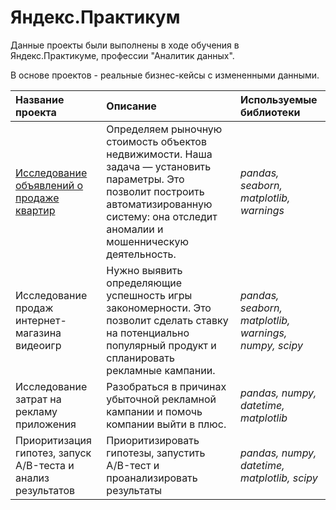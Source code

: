 # Яндекс.Практикум

Данные проекты были выполнены в ходе обучения в Яндекс.Практикуме, профессии "Аналитик данных". 

В основе проектов - реальные бизнес-кейсы с измененными данными.

| Название проекта | Описание | Используемые библиотеки | 
| :---------------------- | :---------------------- | :---------------------- |
| [Исследование объявлений о продаже квартир](https://github.com/heexted/Yandex.Practicum/tree/main/Исследование%20стоимости%20квартир) | Определяем рыночную стоимость объектов недвижимости. Наша задача — установить параметры. Это позволит построить автоматизированную систему: она отследит аномалии и мошенническую деятельность.| *pandas, seaborn, matplotlib, warnings* | 
| Исследование продаж интернет-магазина видеоигр | Нужно выявить определяющие успешность игры закономерности. Это позволит сделать ставку на потенциально популярный продукт и спланировать рекламные кампании. | *pandas, seaborn, matplotlib, warnings, numpy, scipy*
| Исследование затрат на рекламу приложения | Разобраться в причинах убыточной рекламной кампании и помочь компании выйти в плюс. | *pandas, numpy, datetime, matplotlib*
| Приоритизация гипотез, запуск A/B-теста и анализ результатов | Приоритизировать гипотезы, запустить A/B-тест и проанализировать результаты | *pandas, numpy, datetime, matplotlib, scipy* 
